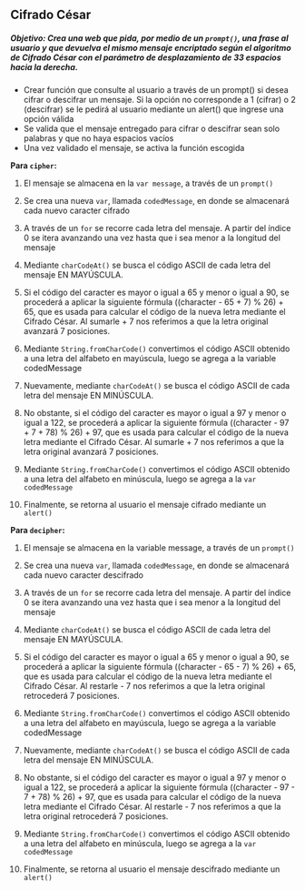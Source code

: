 ## Cifrado César

##### Objetivo: Crea una web que pida, por medio de un ```prompt()```, una frase al usuario y que devuelva el mismo mensaje encriptado según el algoritmo de Cifrado César con el parámetro de desplazamiento de 33 espacios hacia la derecha.

* Crear función que consulte al usuario a través de un prompt() si desea cifrar o descifrar un mensaje. Si la opción no corresponde a 1 (cifrar) o 2 (descifrar) se le pedirá al usuario mediante un alert() que ingrese una opción válida
* Se valida que el mensaje entregado para cifrar o descifrar sean solo palabras y que no haya espacios vacíos
* Una vez validado el mensaje, se activa la función escogida

__Para ```cipher```:__

1. El mensaje se almacena en la ```var message```, a través de un ```prompt()```

2. Se crea una nueva ```var```, llamada ```codedMessage```, en donde se almacenará cada nuevo caracter cifrado

3. A través de un ```for``` se recorre cada letra del mensaje. A partir del índice 0 se itera avanzando una vez hasta que i sea menor a la longitud del mensaje

4. Mediante ```charCodeAt()``` se busca el código ASCII de cada letra del mensaje EN MAYÚSCULA.

5. Si el código del caracter es mayor o igual a 65 y menor o igual a 90, se procederá a aplicar la siguiente fórmula ((character - 65 + 7) % 26) + 65, que es usada para calcular el código de la nueva letra mediante el Cifrado César. Al sumarle + 7 nos referimos a que la letra original avanzará 7 posiciones.

6. Mediante ```String.fromCharCode()``` convertimos el código ASCII obtenido a una letra del alfabeto en mayúscula, luego se agrega a la variable codedMessage 

7. Nuevamente, mediante ```charCodeAt()``` se busca el código ASCII de cada letra del mensaje EN MINÚSCULA.

8. No obstante, si el código del caracter es mayor o igual a 97 y menor o igual a 122, se procederá a aplicar la siguiente fórmula ((character - 97 + 7 + 78) % 26) + 97, que es usada para calcular el código de la nueva letra mediante el Cifrado César. Al sumarle + 7 nos referimos a que la letra original avanzará 7 posiciones. 

9. Mediante ```String.fromCharCode()``` convertimos el código ASCII obtenido a una letra del alfabeto en minúscula, luego se agrega a la ```var codedMessage```

10. Finalmente, se retorna al usuario el mensaje cifrado mediante un ```alert()```


__Para ```decipher```:__


1. El mensaje se almacena en la variable message, a través de un ```prompt()```

2. Se crea una nueva ```var```, llamada ```codedMessage```, en donde se almacenará cada nuevo caracter descifrado

3. A través de un ```for``` se recorre cada letra del mensaje. A partir del índice 0 se itera avanzando una vez hasta que i sea menor a la longitud del mensaje

4. Mediante ```charCodeAt()``` se busca el código ASCII de cada letra del mensaje EN MAYÚSCULA.

5. Si el código del caracter es mayor o igual a 65 y menor o igual a 90, se procederá a aplicar la siguiente fórmula ((character - 65 - 7) % 26) + 65, que es usada para calcular el código de la nueva letra mediante el Cifrado César. Al restarle - 7 nos referimos a que la letra original retrocederá 7 posiciones.

6. Mediante ```String.fromCharCode()``` convertimos el código ASCII obtenido a una letra del alfabeto en mayúscula, luego se agrega a la variable codedMessage 

7. Nuevamente, mediante ```charCodeAt()``` se busca el código ASCII de cada letra del mensaje EN MINÚSCULA.

8. No obstante, si el código del caracter es mayor o igual a 97 y menor o igual a 122, se procederá a aplicar la siguiente fórmula ((character - 97 - 7 + 78) % 26) + 97, que es usada para calcular el código de la nueva letra mediante el Cifrado César. Al restarle - 7 nos referimos a que la letra original retrocederá 7 posiciones.

9. Mediante ```String.fromCharCode()``` convertimos el código ASCII obtenido a una letra del alfabeto en minúscula, luego se agrega a la ```var codedMessage``` 

10. Finalmente, se retorna al usuario el mensaje descifrado mediante un ```alert()```
